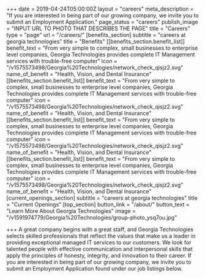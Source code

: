 +++
date = 2019-04-24T05:00:00Z
layout = "careers"
meta_description = "If you are interested in being part of our growing company, we invite you to submit an Employment Application."
page_status = "careers"
publish_image = "INPUT URL TO PHOTO THAT DESCRIBES THE PAGE"
title = "Careers"
type = "page"
url = "/careers/"
[benefits_section]
subtitle = "careers at georgia technologies"
title = "Benefits"
[[benefits_section.benefit_list]]
benefit_text = "From very simple to complex, small businesses to enterprise level companies, Georgia Technologies provides complete IT Management services with trouble-free computer"
icon = "/v1575573498/Georgia%20Technologies/network_check_qisjz2.svg"
name_of_benefit = "Health, Vision, and Dental Insurance"
[[benefits_section.benefit_list]]
benefit_text = "From very simple to complex, small businesses to enterprise level companies, Georgia Technologies provides complete IT Management services with trouble-free computer"
icon = "/v1575573498/Georgia%20Technologies/network_check_qisjz2.svg"
name_of_benefit = "Health, Vision, and Dental Insurance"
[[benefits_section.benefit_list]]
benefit_text = "From very simple to complex, small businesses to enterprise level companies, Georgia Technologies provides complete IT Management services with trouble-free computer"
icon = "/v1575573498/Georgia%20Technologies/network_check_qisjz2.svg"
name_of_benefit = "Health, Vision, and Dental Insurance"
[[benefits_section.benefit_list]]
benefit_text = "From very simple to complex, small businesses to enterprise level companies, Georgia Technologies provides complete IT Management services with trouble-free computer"
icon = "/v1575573498/Georgia%20Technologies/network_check_qisjz2.svg"
name_of_benefit = "Health, Vision, and Dental Insurance"
[current_openings_section]
subtitle = "careers at georgia technologies"
title = "Current Openings"
[top_section]
button_link = "/about/"
button_text = "Learn More About Georgia Technologies"
image = "/v1591974779/Georgia%20Technologies/group-photo_ysq7ou.jpg"

+++
A great company begins with a great staff, and Georgia Technologies selects skilled professionals that reflect the values that make us a leader in providing exceptional managed IT services to our customers. We look for talented people with effective communication and interpersonal skills that apply the principles of honesty, integrity, and innovation to their career. If you are interested in being part of our growing company, we invite you to submit an Employment Application found under our job listings below.
